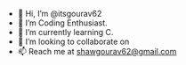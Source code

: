 - 👋 Hi, I’m @itsgourav62
- 👀 I’m Coding Enthusiast. 
- 🌱 I’m currently learning C.
- 💞️ I’m looking to collaborate on 
- 📫 Reach me at shawgourav62@gmail.com

<!---
itsgourav62/itsgourav62 is a ✨ special ✨ repository because its `README.md` (this file) appears on your GitHub profile.
You can click the Preview link to take a look at your changes.
--->
